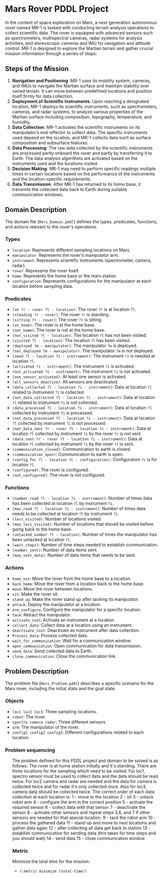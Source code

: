 

<h1>Mars Rover PDDL Project</h1>

<p>In the context of space exploration on Mars, a next-generation autonomous rover named MR-1 is tasked with conducting terrain analysis operations to collect scientific data. The rover is equipped with advanced sensors such as spectrometers, multispectral cameras, radar systems for analysis activities, and stereoscopic cameras and IMU for navigation and attitude control. MR-1 is designed to explore the Martian terrain and gather crucial mission information through a series of steps:</p>

<h2>Steps of the Mission</h2>
<ol>
    <li><strong>Navigation and Positioning</strong>: MR-1 uses its mobility system, cameras, and IMUs to navigate the Martian surface and maintain stability over varied terrain. It can move between predefined locations and position itself firmly for data collection.</li>
    <li><strong>Deployment of Scientific Instruments</strong>: Upon reaching a designated location, MR-1 deploys its scientific instruments, such as spectrometers, cameras, and radar systems, to analyze various properties of the Martian surface including composition, topography, temperature, and humidity.</li>
    <li><strong>Data Collection</strong>: MR-1 activates the scientific instruments on its manipulator’s end-effector to collect data. The specific instruments used depend on the location, and MR-1 collects data such as surface composition and subsurface features.</li>
    <li><strong>Data Processing</strong>: The raw data collected by the scientific instruments are processed partly onboard the rover and partly by transferring it to Earth. The data analysis algorithms are activated based on the instruments used and the locations visited.</li>
    <li><strong>Decision Making</strong>: MR-1 may need to perform specific readings multiple times in certain locations based on the performance of the instruments and the location-specific requirements.</li>
    <li><strong>Data Transmission</strong>: After MR-1 has returned to its home base, it transmits the collected data back to Earth during suitable communication windows.</li>
</ol>


<h2>Domain Description</h2>

<p>The domain file (<code>Mars_Domain.pddl</code>) defines the types, predicates, functions, and actions relevant to the rover's operations.</p>

<h3>Types</h3>
<ul>
    <li><code>location</code>: Represents different sampling locations on Mars.</li>
    <li><code>manipulator</code>: Represents the rover's manipulator arm.</li>
    <li><code>instrument</code>: Represents scientific instruments (spectrometer, camera, radar).</li>
    <li><code>rover</code>: Represents the rover itself.</li>
    <li><code>home</code>: Represents the home base or the mars station.</li>
    <li><code>configuration</code>: Represents configurations for the manipulator at each location before sampling data.</li>
</ul>

<h3>Predicates</h3>
<ul>
    <li><code>(at ?r - rover ?l - location)</code>: The rover <code>?r</code> is at location <code>?l</code>.</li>
    <li><code>(standing ?r - rover)</code>: The rover <code>?r</code> is standing.</li>
    <li><code>(sitting ?r - rover)</code>: The rover <code>?r</code> is sitting.</li>
    <li><code>(at_home)</code>: The rover is at the home base.</li>
    <li><code>(not_home)</code>: The rover is not at the home base.</li>
    <li><code>(not_visited ?l - location)</code>: The location <code>?l</code> has not been visited.</li>
    <li><code>(visited ?l - location)</code>: The location <code>?l</code> has been visited.</li>
    <li><code>(deployed ?m - manipulator)</code>: The manipulator <code>?m</code> is deployed.</li>
    <li><code>(not_deployed ?m - manipulator)</code>: The manipulator <code>?m</code> is not deployed.</li>
    <li><code>(need ?l - location ?i - instrument)</code>: The instrument <code>?i</code> is needed at location <code>?l</code>.</li>
    <li><code>(activated ?i - instrument)</code>: The instrument <code>?i</code> is activated.</li>
    <li><code>(not_activated ?i - instrument)</code>: The instrument <code>?i</code> is not activated.</li>
    <li><code>(one_sensor_activated)</code>: At least one sensor is activated.</li>
    <li><code>(all_sensors_deactive)</code>: All sensors are deactivated.</li>
    <li><code>(data_collected ?l - location ?i - instrument)</code>: Data at location <code>?l</code> related to instrument <code>?i</code> is collected.</li>
    <li><code>(not_data_collected ?l - location ?i - instrument)</code>: Data at location <code>?l</code> related to instrument <code>?i</code> is not collected.</li>
    <li><code>(data_processed ?l - location ?i - instrument)</code>: Data at location <code>?l</code> collected by instrument <code>?i</code> is processed.</li>
    <li><code>(not_data_processed ?l - location ?i - instrument)</code>: Data at location <code>?l</code> collected by instrument <code>?i</code> is not processed.</li>
    <li><code>(not_data_sent ?r - rover ?l - location ?i - instrument)</code>: Data at location <code>?l</code> collected by instrument <code>?i</code> by the rover <code>?r</code> is not sent.</li>
    <li><code>(data_sent ?r - rover ?l - location ?i - instrument)</code>: Data at location <code>?l</code> collected by instrument <code>?i</code> by the rover <code>?r</code> is sent.</li>
    <li><code>(communication_closed)</code>: Communication to earth is closed.</li>
    <li><code>(communication_open)</code>: Communication to earth is open.</li>
    <li><code>(config_for ?l - location ?c - configuration)</code>: Configuration <code>?c</code> is for location <code>?l</code>.</li>
    <li><code>(configured)</code>: The rover is configured.</li>
    <li><code>(not_configured)</code>: The rover is not configured.</li>
</ul>

<h3>Functions</h3>
<ul>
    <li><code>(number_read ?l - location ?i - instrument)</code>: Number of times data has been collected at location <code>?l</code> by instrument <code>?i</code>.</li>
    <li><code>(max_read ?l - location ?i - instrument)</code>: Number of times data needs to be collected at location <code>?l</code> by instrument <code>?i</code>.</li>
    <li><code>(locs_visited)</code>: Number of locations visited.</li>
    <li><code>(max_locs_visited)</code>: Number of locations that should be visited before going back to the home base.</li>
    <li><code>(untacked_number ?l - location)</code>: Number of times the manipulator has been untacked at location <code>?l</code>.</li>
    <li><code>(wait_steps)</code>: Number of time steps needed to establish communication.</li>
    <li><code>(number_sent)</code>: Number of data items sent.</li>
    <li><code>(max_sent_data)</code>: Number of data items that needs to be sent.</li>
</ul>

<h3>Actions</h3>
<ul>
    <li><code>home_out</code>: Move the rover from the home base to a location.</li>
    <li><code>back_home</code>: Move the rover from a location back to the home base.</li>
    <li><code>move</code>: Move the rover between locations.</li>
    <li><code>sit</code>: Make the rover sit.</li>
    <li><code>stand_up</code>: Make the rover stand up after tacking its manipulator.</li>
    <li><code>untack</code>: Deploy the manipulator at a location.</li>
    <li><code>arm_configure</code>: Configure the manipulator for a specific location.</li>
    <li><code>tack</code>: Retract the manipulator.</li>
    <li><code>activate_inst</code>: Activate an instrument at a location.</li>
    <li><code>collect_data</code>: Collect data at a location using an instrument.</li>
    <li><code>deactivate_inst</code>: Deactivate an instrument after data collection.</li>
    <li><code>Process_data</code>: Process collected data.</li>
    <li><code>wait_for_communication</code>: Wait for a communication window.</li>
    <li><code>open_communication</code>: Open communication for data transmission.</li>
    <li><code>send_data</code>: Send collected data to Earth.</li>
    <li><code>close_communication</code>: Close the communication link.</li>
</ul>

<h2>Problem Description</h2>

<p>The problem file (<code>Mars_Problem.pddl</code>) describes a specific scenario for the Mars rover, including the initial state and the goal state.</p>

<h3>Objects</h3>
<ul>
    <li><code>loc1 loc2 loc3</code>: Three sampling locations.</li>
    <li><code>robot</code>: The rover.</li>
    <li><code>spectro camera radar</code>: Three different sensors.</li>
    <li><code>arm</code>: The manipulator of the rover.</li>
    <li><code>config1 config2 config3</code>: Different configurations related to each location.</li>
</ul>

<h3>Problem sequencing</h3>
<ul>
    The problem defined for this PDDL project and domain to be solved is as follows:
    The rover is at home station initially and it's standing. There are three locations for the sampling which need to be visited. For loc1, spectro sensor must be used to collect data and the data should be read twice. For loc2 camera and radar are needed and the data for camera is collected twice and for radar it's only collected once. Also for loc3, camera data should be collected twice. The correct order of each data collection at each location is:
    1 - move to the location
    2 - sit 
    3 - untack robot arm 
    4 - configure the arm in the correct position
    5 - activate the required sensor
    6 - collect data with that sensor 
    7 - deactivate the sensor 
    8 - activate other sensors and repeat steps 5,6, and 7 if other sensors are needed for that special location.
    9 - tack the robot arm
    10 - process the gathered data
    11 - stand up and move to next locations and gather data again
    12 - after collecting all data get back to station
    13 - establish communication for sending data (this takes for time steps and you should wait)
    14 - send data
    15 - close communication window
    
    
<h3>Metric</h3>

<p>Minimize the total time for the mission:</p>
<ul>
    <li><code>(:metric minimize (total-time))</code></li>
</ul>

</body>
</html>
